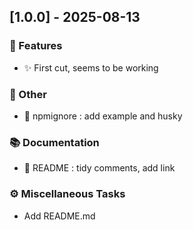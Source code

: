 ## [1.0.0] - 2025-08-13

### 🚀 Features

- :sparkles: First cut, seems to be working

### 💼 Other

- :see_no_evil: npmignore : add example and husky

### 📚 Documentation

- :memo: README : tidy comments, add link

### ⚙️ Miscellaneous Tasks

- Add README.md

